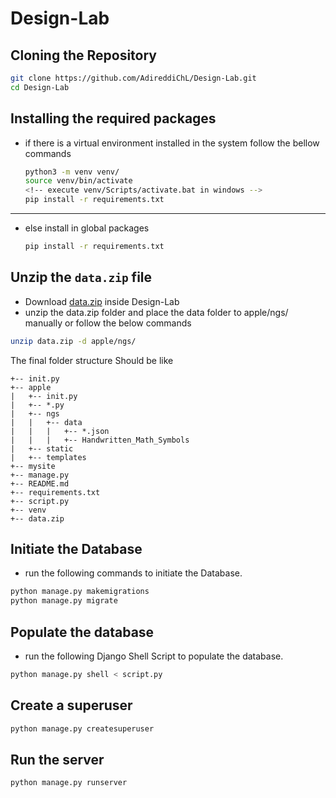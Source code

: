 # Design-Lab

## Cloning the Repository

```bash
git clone https://github.com/AdireddiChL/Design-Lab.git
cd Design-Lab
```

## Installing the required packages

- if there is a virtual environment installed in the system follow the bellow commands
	``` bash
	python3 -m venv venv/
	source venv/bin/activate
	<!-- execute venv/Scripts/activate.bat in windows -->
	pip install -r requirements.txt
	```
---
- else install in global packages
	```bash
	pip install -r requirements.txt
	```

## Unzip the `data.zip` file

- Download [data.zip](https://drive.google.com/file/d/1H5HBHMcfxV4v6GsbOtJye3uBZJSTnUkm/view?usp=share_link) inside Design-Lab
- unzip the data.zip folder and place the data folder to apple/ngs/ manually or follow the below commands

```bash
unzip data.zip -d apple/ngs/
```
The final folder structure Should be like

```tree
+-- init.py
+-- apple
|	+-- init.py
|	+-- *.py
|	+-- ngs
|	|	+-- data
|	|	|	+-- *.json
|	|	|	+-- Handwritten_Math_Symbols
|	+-- static
|	+-- templates
+-- mysite
+-- manage.py
+-- README.md
+-- requirements.txt
+-- script.py
+-- venv
+-- data.zip
```

## Initiate the Database

- run the following commands to initiate the Database.

```bash
python manage.py makemigrations
python manage.py migrate
```

## Populate the database

- run the following Django Shell Script to populate the database.

```bash
python manage.py shell < script.py
```

## Create a superuser

```bash
python manage.py createsuperuser
```

## Run the server

```bash
python manage.py runserver
```
